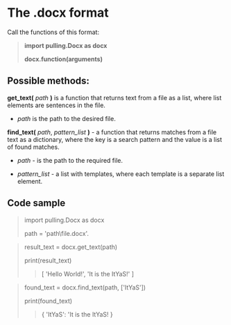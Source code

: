 # The .docx format
Call the functions of this format:

> **import pulling.Docx as docx**
>
> **docx.function(arguments)**
## Possible methods:
**get_text(** *path* **)** is a function that returns text from a file as a list, where list elements are sentences in the file.

 - *path* is the path to the desired file.


**find_text(** *path*, *pattern_list* **)** - a function that returns matches from a file text as a dictionary, where the key is a search pattern and the value is a list of found matches.

 - *path* - is the path to the required file.

 - *pattern_list* - a list with templates, where each template is a separate list element.
## Code sample
> import pulling.Docx as docx
> 
> path = 'path\\file.docx'.

> result_text = docx.get_text(path)
> 
> print(result_text)
>> [ 'Hello World!', 'It is the ItYaS!' ]

> found_text = docx.find_text(path, ['ItYaS'])
> 
> print(found_text)
>> { 'ItYaS': 'It is the ItYaS! }